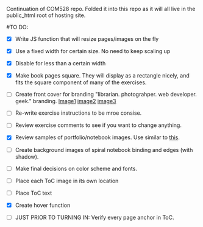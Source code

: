Continuation of COM528 repo. Folded it into this repo as it will all live in the public_html root of hosting site. 

#TO DO:
+ [x] Write JS function that will resize pages/images on the fly
+ [x] Use a fixed width for certain size. No need to keep scaling up
+ [x] Disable for less than a certain width
+ [x] Make book pages square. They will display as a rectangle nicely, and fits the square component of many of the exercises. 
+ [ ] Create front cover for branding "librarian. photograhper. web developer. geek." branding. [Image1](http://www.iconarchive.com/show/ios7v2-icons-by-visualpharm/Animals-Chicken-icon.html) [image2](https://encrypted-tbn2.gstatic.com/images?q=tbn:ANd9GcRs90WvVKoNxrr2KzNCajQk8-oiF9oPDqj-txn-fgX74pTe1297) [image3](https://encrypted-tbn1.gstatic.com/images?q=tbn:ANd9GcSZ8tgEucfu3UbXbRnNghnRW2pjyOzd042ayNX-U1hVibzi_6uo)
+ [ ] Re-write exercise instructions to be mroe consise.
+ [ ] Review exercise comments to see if you want to change anything. 
+ [x] Review samples of portfolio/notebook images. Use similar to [this](http://bookhistory.harvard.edu/takenote/sites/default/files/collection_images/Godard%20field%20notebook_0.jpg).
+ [ ] Create background images of spiral notebook binding and edges (with shadow).
+ [ ] Make final decisions on color scheme and fonts.
+ [ ] Place each ToC image in its own location
+ [ ] Place ToC text
+ [x] Create hover function
+ [ ] JUST PRIOR TO TURNING IN: Verify every page anchor in ToC.





